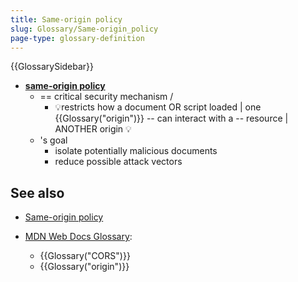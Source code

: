 ```yaml
---
title: Same-origin policy
slug: Glossary/Same-origin_policy
page-type: glossary-definition
---
```


{{GlossarySidebar}}

* **[same-origin policy](/en-US/docs/Web/Security/Same-origin_policy)**
  * == critical security mechanism / 
    * 💡restricts how a document OR script loaded | one {{Glossary("origin")}} -- can interact with a -- resource | ANOTHER origin 💡
  * 's goal
    * isolate potentially malicious documents
    * reduce possible attack vectors

## See also

- [Same-origin policy](/en-US/docs/Web/Security/Same-origin_policy)
- [MDN Web Docs Glossary](/en-US/docs/Glossary):

  - {{Glossary("CORS")}}
  - {{Glossary("origin")}}
